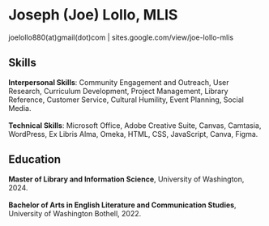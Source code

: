 # Joseph (Joe) Lollo, MLIS
joelollo880(at)gmail(dot)com  |  sites.google.com/view/joe-lollo-mlis

## Skills
**Interpersonal Skills**: Community Engagement and Outreach, User Research, Curriculum Development, Project
Management, Library Reference, Customer Service, Cultural Humility, Event Planning, Social Media.<br><br>
**Technical Skills**: Microsoft Office, Adobe Creative Suite, Canvas, Camtasia, WordPress, Ex Libris Alma, Omeka,
HTML, CSS, JavaScript, Canva, Figma.

## Education
**Master of Library and Information Science**, University of Washington, 2024.<br><br>
**Bachelor of Arts in English Literature and Communication Studies**, University of Washington Bothell, 2022.
